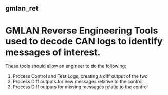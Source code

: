 ## gmlan_ret
# GMLAN Reverse Engineering Tools used to decode CAN logs to identify messages of interest. 

These tools should allow an engineer to do the following; 
1. Process Control and Test Logs, creating a diff output of the two 
2. Process Diff outputs for new messages relative to the control
3. Process Diff outpurs for missing messages relatie to the control 


